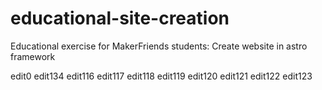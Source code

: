 # educational-site-creation
Educational exercise for MakerFriends students: Create website in astro framework

edit0
edit134
edit116
edit117
edit118
edit119
edit120
edit121
edit122
edit123
